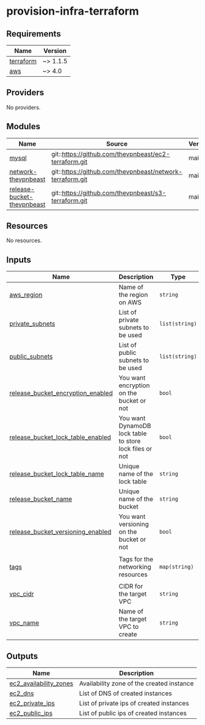 # provision-infra-terraform

<!-- BEGINNING OF PRE-COMMIT-TERRAFORM DOCS HOOK -->
## Requirements

| Name | Version |
|------|---------|
| <a name="requirement_terraform"></a> [terraform](#requirement\_terraform) | ~> 1.1.5 |
| <a name="requirement_aws"></a> [aws](#requirement\_aws) | ~> 4.0 |

## Providers

No providers.

## Modules

| Name | Source | Version |
|------|--------|---------|
| <a name="module_mysql"></a> [mysql](#module\_mysql) | git::https://github.com/thevpnbeast/ec2-terraform.git | main |
| <a name="module_network-thevpnbeast"></a> [network-thevpnbeast](#module\_network-thevpnbeast) | git::https://github.com/thevpnbeast/network-terraform.git | main |
| <a name="module_release-bucket-thevpnbeast"></a> [release-bucket-thevpnbeast](#module\_release-bucket-thevpnbeast) | git::https://github.com/thevpnbeast/s3-terraform.git | main |

## Resources

No resources.

## Inputs

| Name | Description | Type | Default | Required |
|------|-------------|------|---------|:--------:|
| <a name="input_aws_region"></a> [aws\_region](#input\_aws\_region) | Name of the region on AWS | `string` | `"us-east-1"` | no |
| <a name="input_private_subnets"></a> [private\_subnets](#input\_private\_subnets) | List of private subnets to be used | `list(string)` | `[]` | no |
| <a name="input_public_subnets"></a> [public\_subnets](#input\_public\_subnets) | List of public subnets to be used | `list(string)` | <pre>[<br>  "10.0.10.0/24"<br>]</pre> | no |
| <a name="input_release_bucket_encryption_enabled"></a> [release\_bucket\_encryption\_enabled](#input\_release\_bucket\_encryption\_enabled) | You want encryption on the bucket or not | `bool` | `true` | no |
| <a name="input_release_bucket_lock_table_enabled"></a> [release\_bucket\_lock\_table\_enabled](#input\_release\_bucket\_lock\_table\_enabled) | You want DynamoDB lock table to store lock files or not | `bool` | `false` | no |
| <a name="input_release_bucket_lock_table_name"></a> [release\_bucket\_lock\_table\_name](#input\_release\_bucket\_lock\_table\_name) | Unique name of the lock table | `string` | `"thevpnbeast-release-locks"` | no |
| <a name="input_release_bucket_name"></a> [release\_bucket\_name](#input\_release\_bucket\_name) | Unique name of the bucket | `string` | `"thevpnbeast-releases-1"` | no |
| <a name="input_release_bucket_versioning_enabled"></a> [release\_bucket\_versioning\_enabled](#input\_release\_bucket\_versioning\_enabled) | You want versioning on the bucket or not | `bool` | `true` | no |
| <a name="input_tags"></a> [tags](#input\_tags) | Tags for the networking resources | `map(string)` | <pre>{<br>  "project": "thevpnbeast"<br>}</pre> | no |
| <a name="input_vpc_cidr"></a> [vpc\_cidr](#input\_vpc\_cidr) | CIDR for the target VPC | `string` | `"10.0.0.0/16"` | no |
| <a name="input_vpc_name"></a> [vpc\_name](#input\_vpc\_name) | Name of the target VPC to create | `string` | `"thevpnbeast-vpc"` | no |

## Outputs

| Name | Description |
|------|-------------|
| <a name="output_ec2_availability_zones"></a> [ec2\_availability\_zones](#output\_ec2\_availability\_zones) | Availability zone of the created instance |
| <a name="output_ec2_dns"></a> [ec2\_dns](#output\_ec2\_dns) | List of DNS of created instances |
| <a name="output_ec2_private_ips"></a> [ec2\_private\_ips](#output\_ec2\_private\_ips) | List of private ips of created instances |
| <a name="output_ec2_public_ips"></a> [ec2\_public\_ips](#output\_ec2\_public\_ips) | List of public ips of created instances |
<!-- END OF PRE-COMMIT-TERRAFORM DOCS HOOK -->
